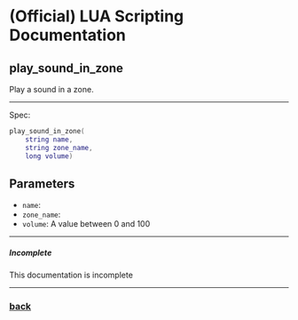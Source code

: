 
# (Official) LUA Scripting Documentation

## play_sound_in_zone

Play a sound in a zone.

___

Spec:

```lua
play_sound_in_zone(
	string name,
	string zone_name,
	long volume)
```

## Parameters

- `name`: 
- `zone_name`: 
- `volume`: A value between 0 and 100

___

##### Incomplete

This documentation is incomplete

___

### [back](../sound)
